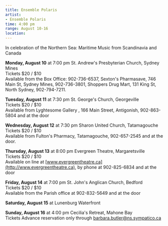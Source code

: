 ```yaml
---
title: Ensemble Polaris
artist:
- Ensemble Polaris
time: 4:00 pm
range: August 10-16
location: 
---
```


In celebration of the Northern Sea: Maritime Music from Scandinavia and Canada

**Monday, August 10** at 7:00 pm St. Andrew's Presbyterian Church, Sydney Mines  
Tickets $20 / $10  
Available from the Box Office: 902-736-6537, Sexton's Pharmasave, 746 Main St, Sydney Mines, 902-736-3801, Shoppers Drug Mart, 131 King St, North Sydney, 902-794-7211.

**Tuesday, August 11** at 7:30 pm St. George's Church, Georgeville  
Tickets $20 / $10  
Available from Lyghtesome Gallery , 166 Main Street, Antigonish, 902-863-5804 and at the door

**Wednesday, August 12** at 7:30 pm Sharon United Church, Tatamagouche  
Tickets $20 / $10  
Available from Fulton's Pharmacy, Tatamagouche, 902-657-2545 and at the door.

**Thursday, August 13** at 8:00 pm Evergreen Theatre, Margaretsville  
Tickets $20 / $10  
Available on line at [www.evergreentheatre.ca](http://www.evergreentheatre.ca), by phone at 902-825-6834 and at the door

**Friday, August 14** at 7:00 pm St. John's Anglican Church, Bedford  
Tickets $20 / $10  
Available from the Parish office at 902-832-5649 and at the door

**Saturday, August 15** at Lunenburg Waterfront

**Sunday, August 16** at 4:00 pm Cecilia's Retreat, Mahone Bay  
Tickets Advance reservation only through [barbara.butler@ns.sympatico.ca](mailto:barbara.butler@ns.sympatico.ca)